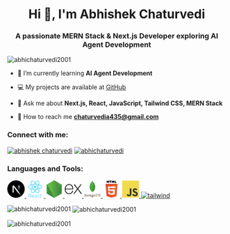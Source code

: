 <h1 align="center">Hi 👋, I'm Abhishek Chaturvedi</h1>
<h3 align="center">A passionate MERN Stack & Next.js Developer exploring AI Agent Development</h3>

<p align="left"> <img src="https://komarev.com/ghpvc/?username=abhichaturvedi2001&label=Profile%20views&color=0e75b6&style=flat" alt="abhichaturvedi2001" /> </p>

- 🌱 I’m currently learning **AI Agent Development**

- 💻 My projects are available at [GitHub](https://github.com/AbhiChaturvedi2001)

- 💬 Ask me about **Next.js, React, JavaScript, Tailwind CSS, MERN Stack**

- 📧 How to reach me **chaturvedia435@gmail.com**

<h3 align="left">Connect with me:</h3>
<p align="left">
<a href="https://www.linkedin.com/in/abhishek-chaturvedi-45b2641a6/" target="blank"><img align="center" src="https://raw.githubusercontent.com/rahuldkjain/github-profile-readme-generator/master/src/images/icons/Social/linked-in-alt.svg" alt="abhishek chaturvedi" height="30" width="40" /></a>
<a href="https://x.com/abhi_chatrvedi" target="blank"><img align="center" src="https://raw.githubusercontent.com/rahuldkjain/github-profile-readme-generator/master/src/images/icons/Social/twitter.svg" alt="abhichaturvedi" height="30" width="40" /></a>
</p>

<h3 align="left">Languages and Tools:</h3>
<p align="left"> 
  <a href="https://nextjs.org/" target="_blank" rel="noreferrer"> <img src="https://raw.githubusercontent.com/devicons/devicon/master/icons/nextjs/nextjs-original.svg" alt="nextjs" width="40" height="40"/> </a>
  <a href="https://reactjs.org/" target="_blank" rel="noreferrer"> <img src="https://raw.githubusercontent.com/devicons/devicon/master/icons/react/react-original-wordmark.svg" alt="react" width="40" height="40"/> </a>
  <a href="https://nodejs.org/" target="_blank" rel="noreferrer"> <img src="https://raw.githubusercontent.com/devicons/devicon/master/icons/nodejs/nodejs-original.svg" alt="nodejs" width="40" height="40"/> </a>
  <a href="https://expressjs.com/" target="_blank" rel="noreferrer"> <img src="https://raw.githubusercontent.com/devicons/devicon/master/icons/express/express-original.svg" alt="express" width="40" height="40"/> </a>
  <a href="https://www.mongodb.com/" target="_blank" rel="noreferrer"> <img src="https://raw.githubusercontent.com/devicons/devicon/master/icons/mongodb/mongodb-original-wordmark.svg" alt="mongodb" width="40" height="40"/> </a>
  <a href="https://www.w3.org/html/" target="_blank" rel="noreferrer"> <img src="https://raw.githubusercontent.com/devicons/devicon/master/icons/html5/html5-original-wordmark.svg" alt="html5" width="40" height="40"/> </a>
  <a href="https://developer.mozilla.org/en-US/docs/Web/JavaScript" target="_blank" rel="noreferrer"> <img src="https://raw.githubusercontent.com/devicons/devicon/master/icons/javascript/javascript-original.svg" alt="javascript" width="40" height="40"/> </a>
  <a href="https://tailwindcss.com/" target="_blank" rel="noreferrer"> <img src="https://www.vectorlogo.zone/logos/tailwindcss/tailwindcss-icon.svg" alt="tailwind" width="40" height="40"/> </a>
</p>

<p><img align="left" src="https://github-readme-stats.vercel.app/api/top-langs?username=abhichaturvedi2001&show_icons=true&locale=en&layout=compact" alt="abhichaturvedi2001" /></p>

<p>&nbsp;<img align="center" src="https://github-readme-stats.vercel.app/api?username=abhichaturvedi2001&show_icons=true&locale=en" alt="abhichaturvedi2001" /></p>

<p><img align="center" src="https://github-readme-streak-stats.herokuapp.com/?user=abhichaturvedi2001&" alt="abhichaturvedi2001" /></p>
